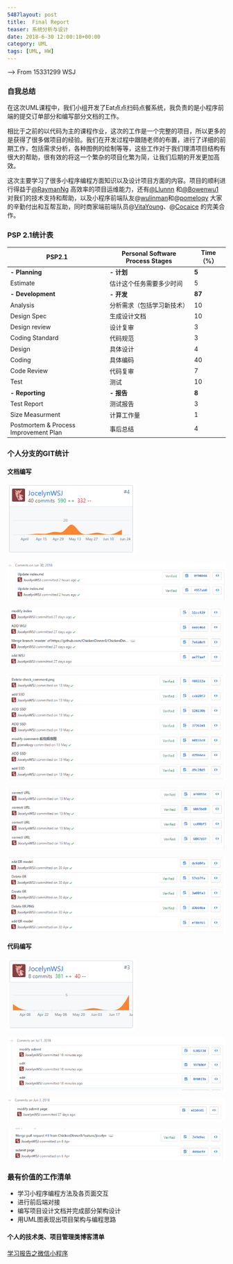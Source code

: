 ```yaml
---
5487layout: post
title:  Final Report
teaser: 系统分析与设计
date: 2018-6-30 12:00:10+00:00
category: UML
tags: [UML, HW]
---
```




--> From 15331299 WSJ

### 自我总结

在这次UML课程中，我们小组开发了Eat点点扫码点餐系统，我负责的是小程序前端的提交订单部分和编写部分文档的工作。

相比于之前的以代码为主的课程作业，这次的工作是一个完整的项目，所以更多的是获得了很多做项目的经验。我们在开发过程中跟随老师的布置，进行了详细的前期工作，包括需求分析，各种图例的绘制等等，这些工作对于我们理清项目结构有很大的帮助，很有效的将这一个繁杂的项目化繁为简，让我们后期的开发更加高效。

这次主要学习了很多小程序编程方面知识以及设计项目方面的内容。项目的顺利进行得益于[@RaymanNg](https://github.com/RaymanNg) 高效率的项目运维能力，还有[@Llunnn](https://github.com/Llunnn) 和[@Bowenwu1](https://github.com/bowenwu1) 对我们的技术支持和帮助，以及小程序前端队友@[wulinman](https://github.com/wulinman)和@[pomeloqy](https://github.com/pomeloqy) 大家的辛勤付出和互帮互助，同时商家端前端队员@[VitaYoung](https://github.com/VitaYoung)、@[Cocaice](https://github.com/Cocaice) 的完美合作。

### PSP 2.1统计表

| PSP2.1                                | Personal Software Process Stages | Time（%） |
| ------------------------------------- | -------------------------------- | ------- |
| **- Planning**                        | **- 计划**                         | **5**   |
| Estimate                              | 估计这个任务需要多少时间                     | 5       |
| **- Development**                     | **- 开发**                         | **87**  |
| Analysis                              | 分析需求（包括学习新技术）                    | 10      |
| Design Spec                           | 生成设计文档                           | 10      |
| Design review                         | 设计复审                             | 3       |
| Coding Standard                       | 代码规范                             | 3       |
| Design                                | 具体设计                             | 4       |
| Coding                                | 具体编码                             | 40      |
| Code Review                           | 代码复审                             | 7       |
| Test                                  | 测试                               | 10      |
| **- Reporting**                       | **- 报告**                         | **8**   |
| Test Report                           | 测试报告                             | 3       |
| Size Measurment                       | 计算工作量                            | 1       |
| Postmortem & Process Improvement Plan | 事后总结                             | 4       |

### 个人分支的GIT统计

#### 文档编写

![doc][1]

![doc1][2]

![doc2][3]

![doc3][4]

![doc4][5]

![doc5][6]

#### 代码编写

![code][7]

![code1][8]

![code2][9]

![code3][10]





### 最有价值的工作清单

- 学习小程序编程方法及各页面交互
- 进行前后端对接
- 编写项目设计文档并完成部分架构设计
- 用UML图表现出项目架构与编程思路



#### 个人的技术类、项目管理类博客清单

[学习报告之微信小程序](https://jocelynwsj.github.io/posts/2018-4-14-%E5%AD%A6%E4%B9%A0%E6%8A%A5%E5%91%8A%E4%B9%8B%E5%BE%AE%E4%BF%A1%E5%B0%8F%E7%A8%8B%E5%BA%8F)





[1]: https://raw.githubusercontent.com/JocelynWSJ/JocelynWSJ.github.io/master/i/finalReport/doc.PNG
[2]: https://raw.githubusercontent.com/JocelynWSJ/JocelynWSJ.github.io/master/i/finalReport/doc1.PNG
[3]: https://raw.githubusercontent.com/JocelynWSJ/JocelynWSJ.github.io/master/i/finalReport/doc2.PNG
[4]: https://raw.githubusercontent.com/JocelynWSJ/JocelynWSJ.github.io/master/i/finalReport/doc3.PNG
[5]: https://raw.githubusercontent.com/JocelynWSJ/JocelynWSJ.github.io/master/i/finalReport/doc4.PNG
[6]: https://raw.githubusercontent.com/JocelynWSJ/JocelynWSJ.github.io/master/i/finalReport/doc5.PNG
[7]: https://raw.githubusercontent.com/JocelynWSJ/JocelynWSJ.github.io/master/i/finalReport/code.PNG
[8]: https://raw.githubusercontent.com/JocelynWSJ/JocelynWSJ.github.io/master/i/finalReport/code1.PNG
[9]: https://raw.githubusercontent.com/JocelynWSJ/JocelynWSJ.github.io/master/i/finalReport/code2.PNG
[10]: https://raw.githubusercontent.com/JocelynWSJ/JocelynWSJ.github.io/master/i/finalReport/code3.PNG











